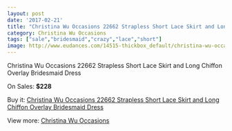 ```yaml
---
layout: post
date: '2017-02-21'
title: "Christina Wu Occasions 22662 Strapless Short Lace Skirt and Long Chiffon Overlay Bridesmaid Dress"
category: Christina Wu Occasions
tags: ["sale","bridesmaid","crazy","lace","short"]
image: http://www.eudances.com/14515-thickbox_default/christina-wu-occasions-22662-strapless-short-lace-skirt-and-long-chiffon-overlay-bridesmaid-dress.jpg
---
```

Christina Wu Occasions 22662 Strapless Short Lace Skirt and Long Chiffon Overlay Bridesmaid Dress

On Sales: **$228**
<a href="https://www.eudances.com/en/christina-wu-occasions/4347-christina-wu-occasions-22662-strapless-short-lace-skirt-and-long-chiffon-overlay-bridesmaid-dress.html"><amp-img layout="responsive" width="600" height="600" src="//www.eudances.com/14515-thickbox_default/christina-wu-occasions-22662-strapless-short-lace-skirt-and-long-chiffon-overlay-bridesmaid-dress.jpg" alt="Christina Wu Occasions 22662 Strapless Short Lace Skirt and Long Chiffon Overlay Bridesmaid Dress 0" /></a>
<a href="https://www.eudances.com/en/christina-wu-occasions/4347-christina-wu-occasions-22662-strapless-short-lace-skirt-and-long-chiffon-overlay-bridesmaid-dress.html"><amp-img layout="responsive" width="600" height="600" src="//www.eudances.com/14516-thickbox_default/christina-wu-occasions-22662-strapless-short-lace-skirt-and-long-chiffon-overlay-bridesmaid-dress.jpg" alt="Christina Wu Occasions 22662 Strapless Short Lace Skirt and Long Chiffon Overlay Bridesmaid Dress 1" /></a>
<a href="https://www.eudances.com/en/christina-wu-occasions/4347-christina-wu-occasions-22662-strapless-short-lace-skirt-and-long-chiffon-overlay-bridesmaid-dress.html"><amp-img layout="responsive" width="600" height="600" src="//www.eudances.com/14517-thickbox_default/christina-wu-occasions-22662-strapless-short-lace-skirt-and-long-chiffon-overlay-bridesmaid-dress.jpg" alt="Christina Wu Occasions 22662 Strapless Short Lace Skirt and Long Chiffon Overlay Bridesmaid Dress 2" /></a>
<a href="https://www.eudances.com/en/christina-wu-occasions/4347-christina-wu-occasions-22662-strapless-short-lace-skirt-and-long-chiffon-overlay-bridesmaid-dress.html"><amp-img layout="responsive" width="600" height="600" src="//www.eudances.com/14518-thickbox_default/christina-wu-occasions-22662-strapless-short-lace-skirt-and-long-chiffon-overlay-bridesmaid-dress.jpg" alt="Christina Wu Occasions 22662 Strapless Short Lace Skirt and Long Chiffon Overlay Bridesmaid Dress 3" /></a>
<a href="https://www.eudances.com/en/christina-wu-occasions/4347-christina-wu-occasions-22662-strapless-short-lace-skirt-and-long-chiffon-overlay-bridesmaid-dress.html"><amp-img layout="responsive" width="600" height="600" src="//www.eudances.com/14519-thickbox_default/christina-wu-occasions-22662-strapless-short-lace-skirt-and-long-chiffon-overlay-bridesmaid-dress.jpg" alt="Christina Wu Occasions 22662 Strapless Short Lace Skirt and Long Chiffon Overlay Bridesmaid Dress 4" /></a>

Buy it: [Christina Wu Occasions 22662 Strapless Short Lace Skirt and Long Chiffon Overlay Bridesmaid Dress](https://www.eudances.com/en/christina-wu-occasions/4347-christina-wu-occasions-22662-strapless-short-lace-skirt-and-long-chiffon-overlay-bridesmaid-dress.html "Christina Wu Occasions 22662 Strapless Short Lace Skirt and Long Chiffon Overlay Bridesmaid Dress")

View more: [Christina Wu Occasions](https://www.eudances.com/en/59-christina-wu-occasions "Christina Wu Occasions")